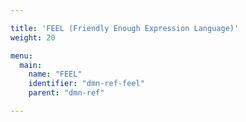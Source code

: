 ```yaml
---

title: 'FEEL (Friendly Enough Expression Language)'
weight: 20

menu:
  main:
    name: "FEEL"
    identifier: "dmn-ref-feel"
    parent: "dmn-ref"

---
```

